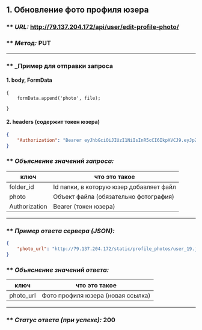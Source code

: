 ## 1. Обновление фото профиля юзера

### ** _URL:_ http://79.137.204.172/api/user/edit-profile-photo/

### ** _Метод:_ PUT

<hr>

### ** _Пример для отправки запроса

#### 1. body, FormData

```jshint
{
    formData.append('photo', file);

}
```

#### 2. headers (содержит токен юзера)

```json
{
    "Authorization": "Bearer eyJhbGciOiJIUzI1NiIsInR5cCI6IkpXVCJ9.eyJpZCI6NSwiZXhwIjoxNzA2MjE5MjMyfQ.yMy6RiCFvhitLZ0IavmQS4P_O1-ksLQgaA8JsB3LLl0"
}
```

### ** _Объяснение значений запроса:_

| ключ          | что это такое                           |
|---------------|-----------------------------------------|
| folder_id     | Id папки, в которую юзер добавляет файл |
| photo         | Объект файла (обязательно фотография)   |
| Authorization | Bearer (токен юзера)                    |

<hr>

### ** _Пример ответа сервера (JSON):_

```json
{
    "photo_url": "http://79.137.204.172/static/profile_photos/user_19.jpg"
}
```

### ** _Объяснение значений ответа:_

| ключ      | что это такое                     |
|-----------|-----------------------------------|
| photo_url | Фото профиля юзера (новая ссылка) |

<hr>

### ** _Статус ответа (при успехе):_ 200
